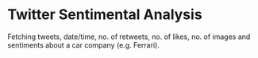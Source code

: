 # Twitter Sentimental Analysis
Fetching tweets, date/time, no. of retweets, no. of likes, no. of images and sentiments about a car company (e.g. Ferrari).
